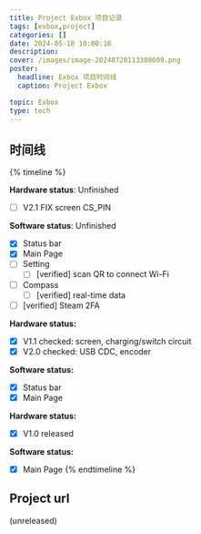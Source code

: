 ```yaml
---
title: Project Exbox 项目记录
tags: [exbox,project]
categories: []
date: 2024-05-10 10:00:10
description:
cover: /images/image-20240720113308609.png
poster:
  headline: Exbox 项目时间线
  caption: Project Exbox

topic: Exbox
type: tech
---
```


## 时间线

<!-- more -->

{% timeline %}
<!-- node 2024 年 5 月 10 日 -->
**Hardware status**: Unfinished

- [ ] V2.1 FIX screen CS_PIN

**Software status**: Unfinished

- [x] Status bar
- [x] Main Page
- [ ] Setting
  - [ ] [verified] scan QR to connect Wi-Fi 
- [ ] Compass
  - [ ] [verified] real-time data
- [ ] [verified] Steam 2FA

<!-- node 2024 年 4 月 10 日 -->

**Hardware status:**

- [x] V1.1 checked: screen, charging/switch circuit
- [x] V2.0 checked: USB CDC, encoder

**Software status:**

- [x] Status bar
- [x] Main Page

<!-- node 2024 年 4 月 5 日 -->

**Hardware status:**

- [x] V1.0 released

**Software status:**

- [x] Main Page
{% endtimeline %}

## Project url
(unreleased)